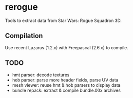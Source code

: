 rerogue
=======

Tools to extract data from Star Wars: Rogue Squadron 3D.

Compilation
-----------

Use recent Lazarus (1.2.x) with Freepascal (2.6.x) to compile.

TODO
-----------

* hmt parser: decode textures
* hob parser: parse more header fields, parse UV data
* mesh viewer: reuse hmt & hob parsers to display data
* bundle repack: extract & compile bundle.00x archives
